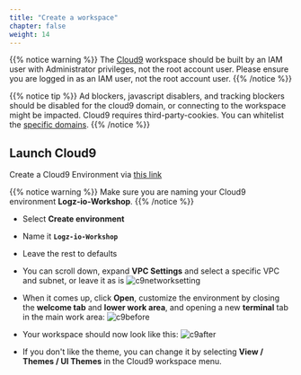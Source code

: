 ```yaml
---
title: "Create a workspace"
chapter: false
weight: 14
---
```


{{% notice warning %}}
The [Cloud9](https://aws.amazon.com/cloud9/) workspace should be built by an IAM user with Administrator privileges,
not the root account user. Please ensure you are logged in as an IAM user, not the root
account user.
{{% /notice %}}

{{% notice tip %}}
Ad blockers, javascript disablers, and tracking blockers should be disabled for
the cloud9 domain, or connecting to the workspace might be impacted.
Cloud9 requires third-party-cookies. You can whitelist the [specific domains](https://docs.aws.amazon.com/cloud9/latest/user-guide/troubleshooting.html#troubleshooting-env-loading).
{{% /notice %}}

## Launch Cloud9

Create a Cloud9 Environment via [this link](https://eu-central-1.console.aws.amazon.com/cloud9/home?region=eu-central-1)

{{% notice warning %}}
Make sure you are naming your Cloud9 environment **Logz-io-Workshop**.
{{% /notice %}}

- Select **Create environment**
- Name it **`Logz-io-Workshop`**
- Leave the rest to defaults
- You can scroll down, expand **VPC Settings** and select a specific VPC and subnet, or leave it as is
  ![c9networksetting](/images/prerequisites/c9networksetting.png)

- When it comes up, click **Open**, customize the environment by closing the **welcome tab**
  and **lower work area**, and opening a new **terminal** tab in the main work area:
  ![c9before](/images/prerequisites/c9before.png)

- Your workspace should now look like this:
  ![c9after](/images/prerequisites/c9after.png)

- If you don't like the theme, you can change it by selecting **View / Themes / UI Themes** in the Cloud9 workspace menu.
